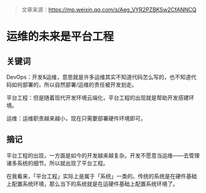 > 文章来源：https://mp.weixin.qq.com/s/Aeg_VYR2PZBKSw2CfANNCQ

# 运维的未来是平台工程

## 关键词

DevOps：开发&运维，意思就是许多运维其实不知道代码怎么写的，也不知道代码如何部署的，所以自然部署/运维的责任被开发划走。

平台工程：但是随着现代开发环境云端化，平台工程的出现就是帮助开发搭建环境。

运维：运维职责越来越小，现在只需要部署硬件环境即可。



## 摘记

平台工程的出现，一方面是如今的开发越来越复杂。开发不愿意当运维——去管理诸多系统的细节。所以就出现了平台工程。

在我看来，「平台工程」实际上是属于「系统」一类的。传统的系统是在硬件基础上配置系统环境，那么当下的系统就是在运硬件基础上配置系统环境了。


